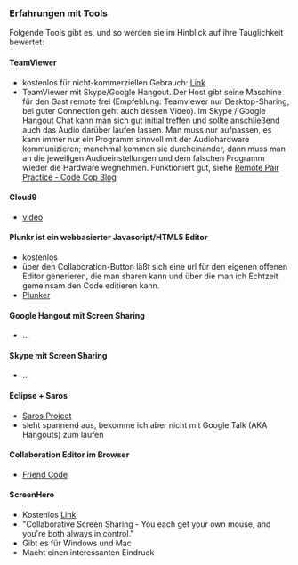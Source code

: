### Erfahrungen mit Tools

Folgende Tools gibt es, und so werden sie im Hinblick auf ihre Tauglichkeit bewertet:

#### TeamViewer
- kostenlos für nicht-kommerziellen Gebrauch: [Link](http://www.teamviewer.com)
- TeamViewer mit Skype/Google Hangout. Der Host gibt seine Maschine für den Gast remote frei (Empfehlung: Teamviewer nur Desktop-Sharing, bei guter Connection geht auch dessen Video). Im Skype / Google Hangout Chat kann man sich gut initial treffen und sollte anschließend auch das Audio darüber laufen lassen. Man muss nur aufpassen, es kann immer nur ein Programm sinnvoll mit der Audiohardware kommunizieren; manchmal kommen sie durcheinander, dann muss man an die jeweiligen Audioeinstellungen und dem falschen Programm wieder die Hardware wegnehmen. Funktioniert gut, siehe [Remote Pair Practice - Code Cop Blog](http://blog.code-cop.org/2012/08/remote-pair-practice.html)

#### Cloud9
- [video](https://c9.io/site/code-smarter-code-together/)

#### Plunkr ist ein webbasierter Javascript/HTML5 Editor
- kostenlos
- über den Collaboration-Button läßt sich eine url für den eigenen offenen Editor 
  generieren, die man sharen kann und über die man ich Echtzeit gemeinsam den Code editieren kann.
- [Plunker](http://plnkr.co/)

#### Google Hangout mit Screen Sharing
- ...

#### Skype mit Screen Sharing
- ...

#### Eclipse + Saros
- [Saros Project](http://www.saros-project.org/)
- sieht spannend aus, bekomme ich aber nicht mit Google Talk (AKA Hangouts) zum laufen

#### Collaboration Editor im Browser

- [Friend Code](https://friendco.de/)

#### ScreenHero
- Kostenlos [Link](http://screenhero.com/) 
- "Collaborative Screen Sharing - You each get your own mouse, and you're both always in control."
- Gibt es für Windows und Mac
- Macht einen interessanten Eindruck
